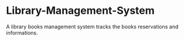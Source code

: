 # Library-Management-System
A library books management system tracks the books reservations and informations.
